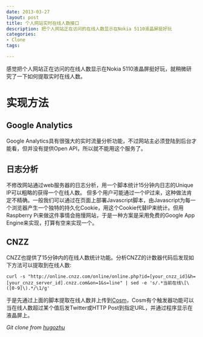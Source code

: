 ```yaml
---
date: 2013-03-27
layout: post
title: 个人网站实时在线人数接口
description: 把个人网站正在访问的在线人数显示在Nokia 5110液晶屏挺好玩 
categories:
- Clone
tags:

---
```


感觉把个人网站正在访问的在线人数显示在Nokia 5110液晶屏挺好玩，就稍微研究了一下如何提取实时在线人数。


# 实现方法

## Google Analytics

Google Analytics具有很强大的实时流量分析功能，不过网站主必须登陆到后台才能看，但并没有提供Open API，所以就不能用这个服务了。


## 日志分析
不修改网站通过web服务器的日志分析，用一个脚本统计15分钟内日志的Unique IP可以粗略的获得一个在线人数。
但多个用户可能通过一个IP过来，这种做法肯定不精确。一般我们可以通过在页面上部署Javascript脚本，由Javascript为每一个浏览器产生一个独特的持久化Cookie，用这个Cookie代替IP来统计。但用Raspberry Pi来做这件事情会拖慢网站，于是一种方案是采用免费的Google App Engine来实现，打算有空来实现一个。


## CNZZ
CNZZ也提供了15分钟内的在线人数统计功能。分析CNZZ的计数器代码后发现如下方法可以提取到在线人数:

```
curl -s "http://online.cnzz.com/online/online.php?id=[your_cnzz_id]&h=[your_cnzz_server_id].cnzz.com&on=1&s=line" | sed -e 's/.*当前在线\[\([0-9]\).*/\1/g'

```

于是先通过上面的脚本提取在线人数并上传到[Cosm](https://cosm.com/feeds/92372)，Cosm有个触发器功能可以当在线人数超过某个值后发Twitter或HTTP Post到指定URL，并通过程序显示在液晶屏上。

*Git clone from [hugozhu](https://github.com/hugozhu/blog "hugozhu's github")*
